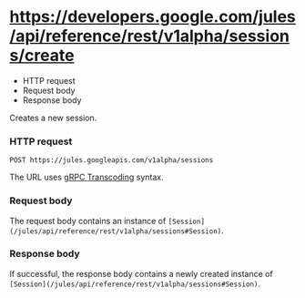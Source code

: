 # https://developers.google.com/jules/api/reference/rest/v1alpha/sessions/create

  * HTTP request
  * Request body
  * Response body



Creates a new session.

### HTTP request

`POST https://jules.googleapis.com/v1alpha/sessions`

The URL uses [gRPC Transcoding](https://google.aip.dev/127) syntax.

### Request body

The request body contains an instance of `[Session](/jules/api/reference/rest/v1alpha/sessions#Session)`.

### Response body

If successful, the response body contains a newly created instance of `[Session](/jules/api/reference/rest/v1alpha/sessions#Session)`.
